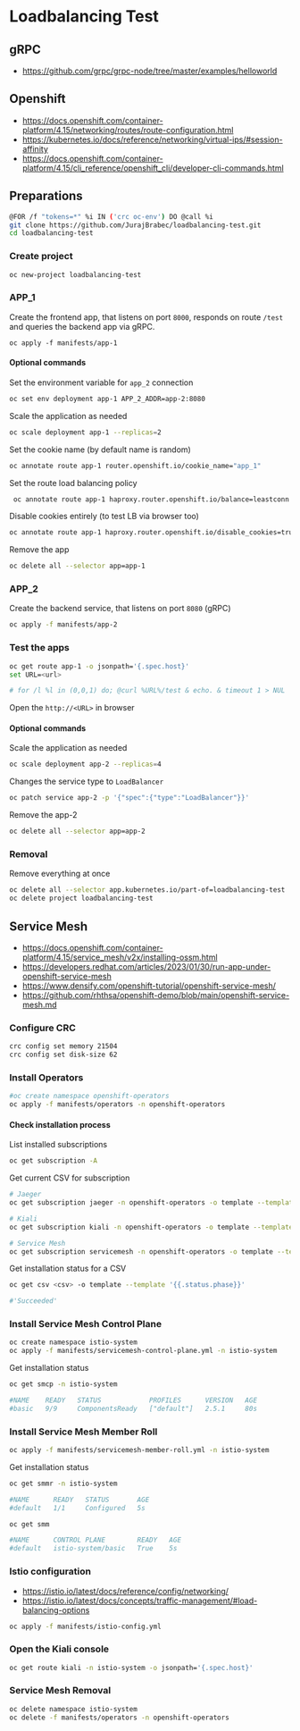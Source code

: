 # Loadbalancing Test

## gRPC

- https://github.com/grpc/grpc-node/tree/master/examples/helloworld

## Openshift

- https://docs.openshift.com/container-platform/4.15/networking/routes/route-configuration.html
- https://kubernetes.io/docs/reference/networking/virtual-ips/#session-affinity
- https://docs.openshift.com/container-platform/4.15/cli_reference/openshift_cli/developer-cli-commands.html

## Preparations

```sh
@FOR /f "tokens=*" %i IN ('crc oc-env') DO @call %i
git clone https://github.com/JurajBrabec/loadbalancing-test.git
cd loadbalancing-test
```

### Create project

```sh
oc new-project loadbalancing-test
```

### APP_1

Create the frontend app, that listens on port `8000`, responds on route `/test` and queries the backend app via gRPC.

```shell
oc apply -f manifests/app-1
```

#### Optional commands

Set the environment variable for `app_2` connection

```sh
oc set env deployment app-1 APP_2_ADDR=app-2:8080
```

Scale the application as needed

```sh
oc scale deployment app-1 --replicas=2
```

Set the cookie name (by default name is random)

```sh
oc annotate route app-1 router.openshift.io/cookie_name="app_1"
```

Set the route load balancing policy

```sh
 oc annotate route app-1 haproxy.router.openshift.io/balance=leastconn
```

Disable cookies entirely (to test LB via browser too)

```sh
oc annotate route app-1 haproxy.router.openshift.io/disable_cookies=true
```

Remove the app

```sh
oc delete all --selector app=app-1
```

### APP_2

Create the backend service, that listens on port `8080` (gRPC)

```sh
oc apply -f manifests/app-2
```

### Test the apps

```sh
oc get route app-1 -o jsonpath='{.spec.host}'
set URL=<url>

# for /l %l in (0,0,1) do; @curl %URL%/test & echo. & timeout 1 > NUL
```

Open the `http://<URL>` in browser

#### Optional commands

Scale the application as needed

```sh
oc scale deployment app-2 --replicas=4
```

Changes the service type to `LoadBalancer`

```sh
oc patch service app-2 -p '{"spec":{"type":"LoadBalancer"}}'
```

Remove the app-2

```sh
oc delete all --selector app=app-2
```

### Removal

Remove everything at once

```sh
oc delete all --selector app.kubernetes.io/part-of=loadbalancing-test
oc delete project loadbalancing-test
```

## Service Mesh

- https://docs.openshift.com/container-platform/4.15/service_mesh/v2x/installing-ossm.html
- https://developers.redhat.com/articles/2023/01/30/run-app-under-openshift-service-mesh
- https://www.densify.com/openshift-tutorial/openshift-service-mesh/
- https://github.com/rhthsa/openshift-demo/blob/main/openshift-service-mesh.md

### Configure CRC

```sh
crc config set memory 21504
crc config set disk-size 62
```

### Install Operators

```sh
#oc create namespace openshift-operators
oc apply -f manifests/operators -n openshift-operators
```

#### Check installation process

List installed subscriptions

```sh
oc get subscription -A
```

Get current CSV for subscription

```sh
# Jaeger
oc get subscription jaeger -n openshift-operators -o template --template '{{.status.currentCSV}}'

# Kiali
oc get subscription kiali -n openshift-operators -o template --template '{{.status.currentCSV}}'

# Service Mesh
oc get subscription servicemesh -n openshift-operators -o template --template '{{.status.currentCSV}}'
```

Get installation status for a CSV

```sh
oc get csv <csv> -o template --template '{{.status.phase}}'

#'Succeeded'
```

### Install Service Mesh Control Plane

```sh
oc create namespace istio-system
oc apply -f manifests/servicemesh-control-plane.yml -n istio-system
```

Get installation status

```sh
oc get smcp -n istio-system

#NAME    READY   STATUS            PROFILES      VERSION   AGE
#basic   9/9     ComponentsReady   ["default"]   2.5.1     80s
```

### Install Service Mesh Member Roll

```sh
oc apply -f manifests/servicemesh-member-roll.yml -n istio-system
```

Get installation status

```sh
oc get smmr -n istio-system

#NAME      READY   STATUS       AGE
#default   1/1     Configured   5s

oc get smm

#NAME      CONTROL PLANE        READY   AGE
#default   istio-system/basic   True    5s
```

### Istio configuration

- https://istio.io/latest/docs/reference/config/networking/
- https://istio.io/latest/docs/concepts/traffic-management/#load-balancing-options

```sh
oc apply -f manifests/istio-config.yml
```

### Open the Kiali console

```sh
oc get route kiali -n istio-system -o jsonpath='{.spec.host}'
```

### Service Mesh Removal

```sh
oc delete namespace istio-system
oc delete -f manifests/operators -n openshift-operators
```
